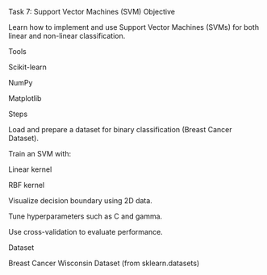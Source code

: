Task 7: Support Vector Machines (SVM)
Objective

Learn how to implement and use Support Vector Machines (SVMs) for both linear and non-linear classification.

Tools

Scikit-learn

NumPy

Matplotlib

Steps

Load and prepare a dataset for binary classification (Breast Cancer Dataset).

Train an SVM with:

Linear kernel

RBF kernel

Visualize decision boundary using 2D data.

Tune hyperparameters such as C and gamma.

Use cross-validation to evaluate performance.

Dataset

Breast Cancer Wisconsin Dataset (from sklearn.datasets)
